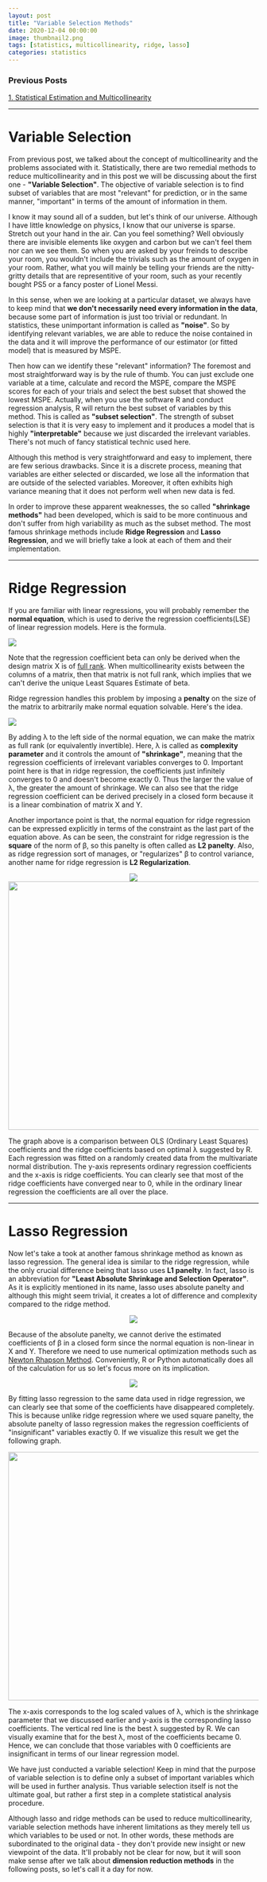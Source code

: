 ```yaml
---
layout: post
title: "Variable Selection Methods"
date: 2020-12-04 00:00:00
image: thumbnail2.png
tags: [statistics, multicollinearity, ridge, lasso]
categories: statistics
---
```


### Previous Posts

[1. Statistical Estimation and Multicollinearity](https://domug.github.io/2020/12/03/Estimation_Multicollinearity/)

---


# Variable Selection

From previous post, we talked about the concept of multicollinearity and the problems associated with it. Statistically, there are two remedial methods to reduce multicollinearity and in this post we will be discussing about the first one - **"Variable Selection"**. The objective of variable selection is to find subset of variables that are most "relevant" for prediction, or in the same manner, "important" in terms of the amount of information in them. 

I know it may sound all of a sudden, but let's think of our universe. Although I have little knowledge on physics, I know that our universe is sparse. Stretch out your hand in the air. Can you feel something? Well obviously there are invisible elements like oxygen and carbon but we can't feel them nor can we see them. So when you are asked by your freinds to describe your room, you wouldn't include the trivials such as the amount of oxygen in your room. Rather, what you will mainly be telling your friends are the nitty-gritty details that are representitive of your room, such as your recently bought PS5 or a fancy poster of Lionel Messi.

In this sense, when we are looking at a particular dataset, we always have to keep mind that **we don't necessarily need every information in the data**, because some part of information is just too trivial or redundant. In statistics, these unimportant information is called as **"noise"**. So by identifying relevant variables, we are able to reduce the noise contained in the data and it will improve the performance of our estimator (or fitted model) that is measured by MSPE.

Then how can we identify these "relevant" information? The foremost and most straightforward way is by the rule of thumb. You can just exclude one variable at a time, calculate and record the MSPE, compare the MSPE scores for each of your trials and select the best subset that showed the lowest MSPE. Actually, when you use the software R and conduct regression analysis, R will return the best subset of variables by this method. This is called as **"subset selection"**. The strength of subset selection is that it is very easy to implement and it produces a model that is highly **"interpretable"** because we just discarded the irrelevant variables. There's not much of fancy statistical technic used here.

Although this method is very straightforward and easy to implement, there are few serious drawbacks. Since it is a discrete process, meaning that variables are either selected or discarded, we lose all the information that are outside of the selected variables. Moreover, it often exhibits high variance meaning that it does not perform well when new data is fed.

In order to improve these apparent weaknesses, the so called **"shrinkage methods"** had been developed, which is said to be more continuous and don't suffer from high variability as much as the subset method. The most famous shrinkage methods include **Ridge Regression** and **Lasso Regression**, and we will briefly take a look at each of them and their implementation.

---

# Ridge Regression

If you are familiar with linear regressions, you will probably remember the **normal equation**, which is used to derive the regression coefficients(LSE) of linear regression models. Here is the formula.

![]({{site.baseurl}}/images/Variable_Selection/normal_equation.png)

Note that the regression coefficient beta can only be derived when the design matrix X is of [full rank][fullrank]. When multicollinearity exists between the columns of a matrix, then that matrix is not full rank, which implies that we can't derive the unique Least Squares Estimate of beta. 

Ridge regression handles this problem by imposing a **penalty** on the size of the matrix to arbitrarily make normal equation solvable. Here's the idea.


![]({{site.baseurl}}/images/Variable_Selection/ridge.png)

By adding λ to the left side of the normal equation, we can make the matrix as full rank (or equivalently invertible). Here, λ is called as **complexity parameter** and it controls the amount of **"shrinkage"**, meaning that the regression coefficients of irrelevant variables converges to 0. Important point here is that in ridge regression, the coefficients just infinitely converges to 0 and doesn't become exactly 0. Thus the larger the value of λ, the greater the amount of shrinkage. We can also see that the ridge regression coefficient can be derived precisely in a closed form because it is a linear combination of matrix X and Y.

Another importance point is that, the normal equation for ridge regression can be expressed explicitly in terms of the constraint as the last part of the equation above. As can be seen, the constraint for ridge regression is the **square** of the norm of β, so this panelty is often called as **L2 panelty**. Also, as ridge regression sort of manages, or "regularizes" β to control variance, another name for ridge regression is **L2 Regularization**.



<p align="center">
	<img src="{{site.baseurl}}/images/Variable_Selection/ridge_ols.png">
	<img width="600" height="500" src="{{site.baseurl}}/images/Variable_Selection/ridge2.png">
</p>

The graph above is a comparison between OLS (Ordinary Least Squares) coefficients and the ridge coefficients based on optimal λ suggested by R. Each regression was fitted on a randomly created data from the multivariate normal distribution. The y-axis represents ordinary regression coefficients and the x-axis is ridge coefficients. You can clearly see that most of the ridge coefficients have converged near to 0, while in the ordinary linear regression the coefficients are all over the place.



---

# Lasso Regression

Now let's take a took at another famous shrinkage method as known as lasso regression. The general idea is similar to the ridge regression, while the only crucial difference being that lasso uses **L1 panelty**. In fact, lasso is an abbreviation for **"Least Absolute Shrinkage and Selection Operator"**. As it is explicitly mentioned in its name, lasso uses absolute panelty and although this might seem trivial, it creates a lot of difference and complexity compared to the ridge method.

<p align="center">
  <img src="{{site.baseurl}}/images/Variable_Selection/ridge_lasso.png">
</p>

Because of the absolute panelty, we cannot derive the estimated coefficients of β in a closed form since the normal equation is non-linear in X and Y. Therefore we need to use numerical optimization methods such as [Newton Rhapson Method][nr-docs]. Conveniently, R or Python automatically does all of the calculation for us so let's focus more on its implication.


<p align="center">
  <img src="{{site.baseurl}}/images/Variable_Selection/lasso_ols.png">
</p>

By fitting lasso regression to the same data used in ridge regression, we can clearly see that some of the coefficients have disappeared completely. This is because unlike ridge regression where we used square panelty, the absolute panelty of lasso regression makes the regression coefficients of "insignificant" variables exactly 0. If we visualize this result we get the following graph.

<p align="center">
  <img width="600" height="500" src="{{site.baseurl}}/images/Variable_Selection/lasso.png">
</p>

The x-axis corresponds to the log scaled values of λ, which is the shrinkage parameter that we discussed earlier and y-axis is the corresponding lasso coefficients. The vertical red line is the best λ suggested by R. We can visually examine that for the best λ, most of the coefficients became 0. Hence, we can conclude that those variables with 0 coefficients are insignificant in terms of our linear regression model. 

We have just conducted a variable selection! Keep in mind that the purpose of variable selection is to define only a subset of important variables which will be used in further analysis. Thus variable selection itself is not the ultimate goal, but rather a first step in a complete statistical analysis procedure.

Although lasso and ridge methods can be used to reduce multicollinearity, variable selection methods have inherent limitations as they merely tell us which variables to be used or not. In other words, these methods are subordinated to the original data - they don't provide new insight or new viewpoint of the data. It'll probably not be clear for now, but it will soon make sense after we talk about **dimension reduction methods** in the following posts, so let's call it a day for now.



[nr-docs]: https://en.wikipedia.org/wiki/Newton%27s_method
[fullrank]: https://en.wikipedia.org/wiki/Rank_(linear_algebra)#:~:text=A%20matrix%20is%20said%20to,does%20not%20have%20full%20rank.
